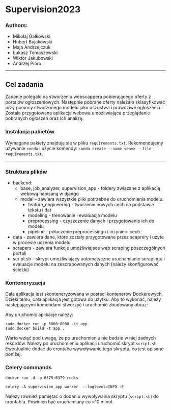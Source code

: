 # Supervision2023

### Authors:
- Mikołaj Gałkowski
- Hubert Bujakowski
- Maja Andrzejczuk
- Łukasz Tomaszewski
- Wiktor Jakubowski
- Andrzej Pióro
---

## Cel zadania 
Zadanie polegało na stworzeniu webscappera pobierającego oferty z portalów ogłoszeniowych. Następnie pobrane oferty należało sklasyfikować przy pomocy stworzonego modelu jako oszustwa i prawdziwe ogłoszenia. Została przygotowana aplikacja webowa umożliwiająca przeglądanie pobranych ogłoszeń oraz ich analizę.


### Instalacja pakietów
Wymagane pakiety znajdują się w pliku `requirements.txt`. Rekomendujemy używanie `conda` i użycie komendy: `conda create --name <env> --file requirements.txt`.

---
### Struktura plików
- backend:
  - base, job_analyzer, supervision_app - foldery związane z aplikacją webową napisaną w django
  - model - zawiera wszystkie pliki potrzebne do uruchomienia modelu:
    - feature_engineering - tworzenie nowych cech na podstawie tekstu i dat
    - modeling - trenowanie i ewaluacja modelu
    - preprocessing - czyszczenie danych i przygotowanie ich do modelu
    - pipeline - połaczenie preprocessingu i inżynierii cech
- data - zawiera dane, które zostały przygotowane przez scaprery i użyte w procesie uczenia modelu
- scrapers - zawiera funkcje umożliwiajace web scraping  poszczególnych portali
- script.sh - skrypt umożliwiający automatyczne uruchamianie scrapingu i evaluacje modelu na zescrapowanych danych (należy skonfigurować ścieżki)


### Konteneryzacja
Cała aplikacja jest skonteneryzowana w postaci kontenerów Dockerowych. Dzięki temu, cała aplikacja jest gotowa do użytku. Aby to wykonać, należy następującymi komendami stworzyć i uruchomić zbudowany obraz:

Aby uruchomić aplikacje należy:
```
sudo docker run -p 8000:8000 -it app
sudo docker build -t app .
```
Warto wziąć pod uwagę, że po uruchomieniu nie bedzie w niej żadnych rekordów. Należy po uruchomieniu aplikacji uruchomić skrypt `script.sh`. Ewentualnie dodać do crontaba wywoływanie tego skryptu, co jest opisane poniżej.

### Celery commands
```
docker run -d -p 6379:6379 redis

celery -A supervision_app worker  --loglevel=INFO -E
```
Należy również pamiętać o dodaniu wywoływania skryptu (`script.sh`) do crontab'a. Powinien być uruchamiany co ~10 minut.
```
